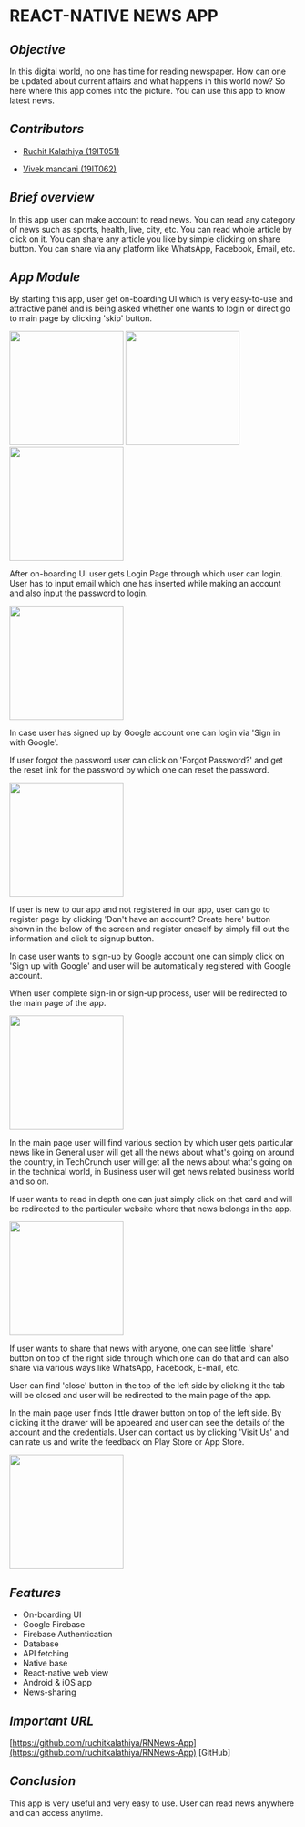 # **REACT-NATIVE NEWS APP**

## *Objective*

In this digital world, no one has time for reading newspaper. How can one be updated about current affairs and what happens in this world now? So here where this app comes into the picture. You can use this app to know latest news.

## *Contributors*
- [Ruchit Kalathiya (19IT051)](https://github.com/ruchitkalathiya)


- [Vivek mandani (19IT062)](https://github.com/VIVEK172001)


## *Brief overview*

In this app user can make account to read news. You can read any category of news such as sports, health, live, city, etc. You can read whole article by click on it. You can share any article you like by simple clicking on share button. You can share via any platform like WhatsApp, Facebook, Email, etc.

## *App Module*

By starting this app, user get on-boarding UI which is very easy-to-use and attractive panel and is being asked whether one wants to login or direct go to main page by clicking &#39;skip&#39; button.

<p float="left">
<img src="https://github.com/ruchitkalathiya/RNNews-App/blob/main/images/1.jpeg" width="200" heigth="50">
<img src="https://github.com/ruchitkalathiya/RNNews-App/blob/main/images/2.jpeg" width="200" heigth="50">
<img src="https://github.com/ruchitkalathiya/RNNews-App/blob/main/images/3.jpeg" width="200" heigth="50">
</p>

After on-boarding UI user gets Login Page through which user can login. User has to input email which one has inserted while making an account and also input the password to login.

<img src="https://github.com/ruchitkalathiya/RNNews-App/blob/main/images/4.jpeg" width="200" heigth="50">

In case user has signed up by Google account one can login via &#39;Sign in with Google&#39;.

If user forgot the password user can click on &#39;Forgot Password?&#39; and get the reset link for the password by which one can reset the password.

<img src="https://github.com/ruchitkalathiya/RNNews-App/blob/main/images/5.jpeg" width="200" heigth="50">

If user is new to our app and not registered in our app, user can go to register page by clicking &#39;Don&#39;t have an account? Create here&#39; button shown in the below of the screen and register oneself by simply fill out the information and click to signup button.

In case user wants to sign-up by Google account one can simply click on &#39;Sign up with Google&#39; and user will be automatically registered with Google account.

When user complete sign-in or sign-up process, user will be redirected to the main page of the app.

<img src="https://github.com/ruchitkalathiya/RNNews-App/blob/main/images/6.jpeg" width="200" heigth="50">

In the main page user will find various section by which user gets particular news like in General user will get all the news about what&#39;s going on around the country, in TechCrunch user will get all the news about what&#39;s going on in the technical world, in Business user will get news related business world and so on.

If user wants to read in depth one can just simply click on that card and will be redirected to the particular website where that news belongs in the app.

<img src="https://github.com/ruchitkalathiya/RNNews-App/blob/main/images/7.jpeg" width="200" heigth="50">

If user wants to share that news with anyone, one can see little &#39;share&#39; button on top of the right side through which one can do that and can also share via various ways like WhatsApp, Facebook, E-mail, etc.

User can find &#39;close&#39; button in the top of the left side by clicking it the tab will be closed and user will be redirected to the main page of the app.

In the main page user finds little drawer button on top of the left side. By clicking it the drawer will be appeared and user can see the details of the account and the credentials. User can contact us by clicking &#39;Visit Us&#39; and can rate us and write the feedback on Play Store or App Store.

<img src="https://github.com/ruchitkalathiya/RNNews-App/blob/main/images/8.jpeg" width="200" heigth="50">

## *Features*

- On-boarding UI
- Google Firebase
- Firebase Authentication
- Database
- API fetching
- Native base
- React-native web view
- Android &amp; iOS app
- News-sharing

## *Important URL*

[https://github.com/ruchitkalathiya/RNNews-App](https://github.com/ruchitkalathiya/RNNews-App) [GitHub]

## *Conclusion*

This app is very useful and very easy to use. User can read news anywhere and can access anytime.
